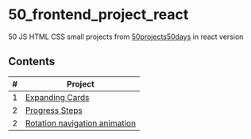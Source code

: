 # 50_frontend_project_react
50 JS HTML CSS small projects from [50projects50days](https://github.com/bradtraversy/50projects50days) in react version

## Contents
| # | Project | 
| ------------- | ------------- |
| 1 | [Expanding Cards](./src/components/01-expanding-cards/) |
| 2 | [Progress Steps](./src/components/02-progress-step/)  |
| 2 | [Rotation navigation animation](./src/components/03-rotation-navigation-animation/)  |